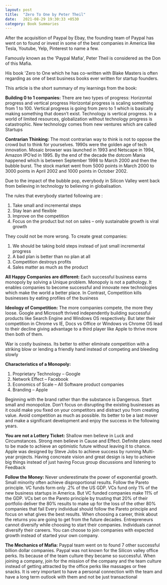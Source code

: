 ```yaml
---
layout: post
title:  "Zero To One by Peter Theil"
date:   2021-08-29 19:30:33 +0530
category: Book Summaries
---
```


After the acquisition of Paypal by Ebay, the founding team of Paypal has went on to found or invest in some of the best companies in America like Tesla, Youtube, Yelp, Pinterest to name a few.

Famously known as the 'Paypal Mafia', Peter Theil is considered as the Don of this Mafia.

His book 'Zero to One which he has co-written with Blake Masters is often regarding as one of best business books ever written for startup founders. 

This article is the short summary of my learnings from the book:

**Building 0 to 1 companies:**
There are two types of progress: Horizontal progress and vertical progress 
Horizontal progress is scaling something from 1 to 100.
Vertical progress is going from zero to 1 which is basically making something that doesn’t exist.
Technology is vertical progress. In a world of limited resources, globalization without technology progress is catastrophic. New technology comes from new ventures which are called Startups

**Contrarian Thinking:**
The most contrarian way to think is not to oppose the crowd but to think for yourselves. 
1990s were the golden age of tech innovation. Mosaic browser was launched in 1993 and Netscape in 1994, Amazon IPO’ed in 1995. By the end of the decade the dotcom Mania happened which is between September 1998 to March 2000 and then the bubble burst. The stock market went from 5000 points in March 2000 to 3000 points in April 2002 and 1000 points in October 2002.

Due to the impact of the bubble pop, everybody in Silicon Valley went back from believing in technology to believing in globalisation.

The rules that everybody started following are :
1.	Take small and incremental steps
2.	Stay lean and flexible
3.	Improve on the competition 
4.	Focus on the product but not on sales – only sustainable growth is viral growth

They could not be more wrong. To create great companies:
1.	We should be taking bold steps instead of just small incremental progress
2.	A bad plan is better than no plan at all 
3.	Competition destroys profits
4.	Sales matter as much as the product

**All Happy Companies are different:**
Each successful business earns monopoly by solving a Unique problem.
Monopoly is not a pathology. It enables companies to become successful and innovate new technologies which make the world a better place. In Contrast, Competition kills businesses by eating profiles of the business

**Ideology of Competition:**
The more companies compete, the more they loose. Google and Microsoft thrived independently building successful products like Search Engine and Windows OS respectively. But later their competition in Chrome vs IE, Docs vs Office or Windows vs Chrome OS lead to their decline giving advantage to a third player like Apple to thrive more then both of them.

War is costly business. Its better to either eliminate competition with a striking blow or lending a friendly hand instead of competing and bleeding slowly

**Characteristics of a Monopoly:**
1.	Proprietary Technology – Google
2.	Network Effect – Facebook
3.	Economics of Scale – All Software product companies
4.	Branding – Apple

Beginning with the brand rather than the substance is Dangerous. Start small and monopolize.
Don’t focus on disrupting the existing businesses as it could make you fixed on your competitors and distract you from creating value. Avoid competition as much as possible. 
Its better to be a last mover and make a significant development and enjoy the success in the following years.

**You are not a Lottery Ticket:**
Shallow men believe in Luck and Circumstances. Strong men believe in Cause and Effect.
Definite plans need to be made to achieve an optimistic future without leaving it to chance.
Apple was designed by Steve Jobs to achieve success by running Multi-year projects.
Having concreate vision and great design is key to achieve big things instead of just having Focus group discussions and listening to Feedback

**Follow the Money:**
Never underestimate the power of exponential growth. Small minority often achieve disproportional results. Follow the Pareto principle.
VC funds form only .2% of the US GDP. VCs fund only 1% of the new business startups in America. But VC funded companies make 11% of the GDP. VCs bet on the Pareto principle by trusting that 20% of their portfolio deliver the 80% results to make up for the loss of the other 80% companies that fail
Every individual should follow the Pareto principle and focus on what gives the best results.
When choosing a career, think about the returns you are going to get from the future decades. Entrepreneurs cannot diversify while choosing to start their companies. Individuals cannot diversify their careers. You can choose to join companies with expected growth instead of started your own company.

**The Mechanics of Mafia:**
Paypal team went on to found 7 other successful billion dollar companies. Paypal was not known for the Silicon valley office perks. Its because of the team culture they became so successful.
When joining a company, join for the mission of the company and the team culture instead of getting attracted by the office perks like massages or free snacks. It is very important to have a personal connection with the team and have a long term outlook with them and not be just transactional


